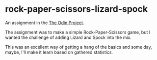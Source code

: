 # rock-paper-scissors-lizard-spock
An assignment in the [The Odin Project](https://www.theodinproject.com/).

The assignment was to make a simple Rock-Paper-Scissors game, but I wanted the challenge of adding Lizard and Spock into the mix.

This was an excellent way of getting a hang of the basics and some day, maybe, I'll make it learn based on gathered statistics.
